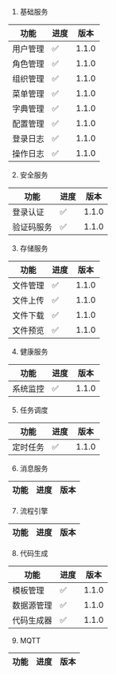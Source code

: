 1. 基础服务

| 功能   | 进度 | 版本    |
|------|----|-------|
| 用户管理 | ✅  | 1.1.0 |
| 角色管理 | ✅  | 1.1.0 |
| 组织管理 | ✅  | 1.1.0 |
| 菜单管理 | ✅  | 1.1.0 |
| 字典管理 | ✅  | 1.1.0 |
| 配置管理 | ✅  | 1.1.0 |
| 登录日志 | ✅  | 1.1.0 |
| 操作日志 | ✅  | 1.1.0 |

2. 安全服务

| 功能    | 进度 | 版本    |
|-------|----|-------|
| 登录认证  | ✅  | 1.1.0 |
| 验证码服务 | ✅  | 1.1.0 |

3. 存储服务

| 功能   | 进度 | 版本    |
|------|----|-------|
| 文件管理 | ✅  | 1.1.0 |
| 文件上传 | ✅  | 1.1.0 |
| 文件下载 | ✅  | 1.1.0 |
| 文件预览 | ✅  | 1.1.0 |

4. 健康服务

| 功能   | 进度 | 版本    |
|------|----|-------|
| 系统监控 | ✅  | 1.1.0 |

5. 任务调度

| 功能   | 进度 | 版本    |
|------|----|-------|
| 定时任务 | ✅  | 1.1.0 |

6. 消息服务

| 功能 | 进度 | 版本 |
|----|----|----|

7. 流程引擎

| 功能 | 进度 | 版本 |
|----|----|----|

8. 代码生成

| 功能    | 进度 | 版本    |
|-------|----|-------|
| 模板管理  | ✅  | 1.1.0 |
| 数据源管理 | ✅  | 1.1.0 |
| 代码生成器 | ✅  | 1.1.0 |

9. MQTT

| 功能 | 进度 | 版本 |
|----|----|----|
